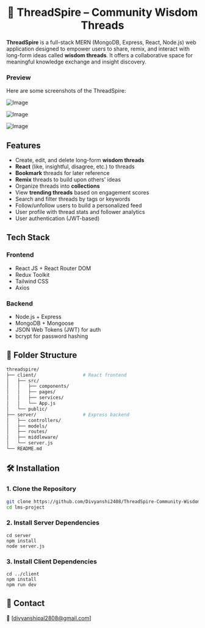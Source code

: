 <h1 align="center">🧵 ThreadSpire – Community Wisdom Threads</h1>

**ThreadSpire** is a full-stack MERN (MongoDB, Express, React, Node.js) web application designed to empower users to share, remix, and interact with long-form ideas called **wisdom threads**. It offers a collaborative space for meaningful knowledge exchange and insight discovery.

### Preview

Here are some screenshots of the ThreadSpire:

![Image](https://github.com/user-attachments/assets/bcbf6298-55c9-41e4-88d1-183a84d9c2bb)

![Image](https://github.com/user-attachments/assets/543bfdcd-24bc-4ac3-89d4-459c371f1f16)

![Image](https://github.com/user-attachments/assets/b96e169c-d01e-4e81-a1b8-fea4dc2b28f1)

## Features

- Create, edit, and delete long-form **wisdom threads**
- **React** (like, insightful, disagree, etc.) to threads
- **Bookmark** threads for later reference
- **Remix** threads to build upon others' ideas
- Organize threads into **collections**
- View **trending threads** based on engagement scores
- Search and filter threads by tags or keywords
- Follow/unfollow users to build a personalized feed
- User profile with thread stats and follower analytics
- User authentication (JWT-based)

## Tech Stack

### Frontend
- React JS + React Router DOM
- Redux Toolkit
- Tailwind CSS
- Axios

### Backend
- Node.js + Express
- MongoDB + Mongoose
- JSON Web Tokens (JWT) for auth
- bcrypt for password hashing

## 📂 Folder Structure

```bash
threadspire/
├── client/                 # React frontend
│   ├── src/
│   │   ├── components/
│   │   ├── pages/
│   │   ├── services/
│   │   └── App.js
│   └── public/
├── server/                 # Express backend
│   ├── controllers/
│   ├── models/
│   ├── routes/
│   ├── middleware/
│   └── server.js
└── README.md
```
## 🛠️ Installation

### 1. Clone the Repository

```bash
git clone https://github.com/Divyanshi2408/ThreadSpire-Community-Wisdom-Threads.git
cd lms-project
```
### 2. Install Server Dependencies
```
cd server
npm install
node server.js
```

### 3. Install Client Dependencies
```
cd ../client
npm install
npm run dev
```

## 💬 Contact
📧 [divyanshipal2808@gmail.com]
